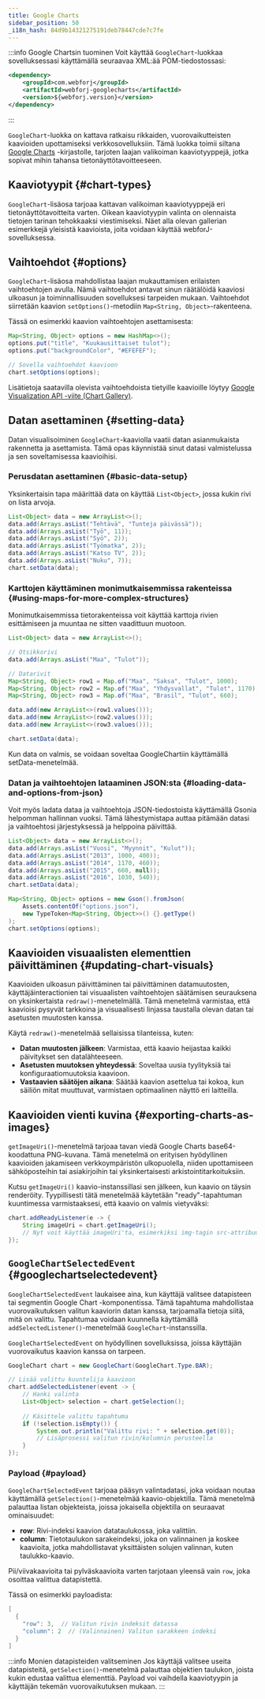 ```yaml
---
title: Google Charts
sidebar_position: 50
_i18n_hash: 84d9b14321275191deb78447cde7c7fe
---
```

<DocChip chip='shadow' />
<DocChip chip='name' label="google-chart" exclude= 'true' />
<DocChip chip='since' label='23.06' />
<JavadocLink type="googlecharts" location="com/webforj/component/googlecharts/GoogleChart" top='true'/>

<!-- Koulu yleiskuvaus komponentista ja sen toiminnasta -->

:::info Google Chartsin tuominen
Voit käyttää `GoogleChart`-luokkaa sovelluksessasi käyttämällä seuraavaa XML:ää POM-tiedostossasi:

```xml
<dependency>
    <groupId>com.webforj</groupId>
    <artifactId>webforj-googlecharts</artifactId>
    <version>${webforj.version}</version>
</dependency>
```
:::

`GoogleChart`-luokka on kattava ratkaisu rikkaiden, vuorovaikutteisten kaavioiden upottamiseksi verkkosovelluksiin. Tämä luokka toimii siltana [Google Charts](https://developers.google.com/chart) -kirjastolle, tarjoten laajan valikoiman kaaviotyyppejä, jotka sopivat mihin tahansa tietonäyttötavoitteeseen.

<ComponentDemo 
path='/webforj/chart?' 
javaE='https://raw.githubusercontent.com/webforj/webforj-documentation/refs/heads/main/src/main/java/com/webforj/samples/views/googlecharts/ChartView.java'
cssURL='/css/googlecharts/chart.css'
height='300px'
/>

## Kaaviotyypit {#chart-types}

`GoogleChart`-lisäosa tarjoaa kattavan valikoiman kaaviotyyppejä eri tietonäyttötavoitteita varten. Oikean kaaviotyypin valinta on olennaista tietojen tarinan tehokkaaksi viestimiseksi. Näet alla olevan gallerian esimerkkejä yleisistä kaavioista, joita voidaan käyttää webforJ-sovelluksessa.

<ComponentDemo 
path='/webforj/chartgallery?' 
javaE='https://raw.githubusercontent.com/webforj/webforj-documentation/refs/heads/main/src/main/java/com/webforj/samples/views/googlecharts/ChartGalleryView.java'
cssURL='/css/googlecharts/chartGallery.css'
height='600px'
/>

## Vaihtoehdot {#options}

`GoogleChart`-lisäosa mahdollistaa laajan mukauttamisen erilaisten vaihtoehtojen avulla. Nämä vaihtoehdot antavat sinun räätälöidä kaaviosi ulkoasun ja toiminnallisuuden sovelluksesi tarpeiden mukaan. Vaihtoehdot siirretään kaavion `setOptions()`-metodiin `Map<String, Object>`-rakenteena. 

Tässä on esimerkki kaavion vaihtoehtojen asettamisesta:

```java
Map<String, Object> options = new HashMap<>();
options.put("title", "Kuukausittaiset tulot");
options.put("backgroundColor", "#EFEFEF");

// Sovella vaihtoehdot kaavioon
chart.setOptions(options);
```

Lisätietoja saatavilla olevista vaihtoehdoista tietyille kaavioille löytyy [Google Visualization API -viite (Chart Gallery)](https://developers.google.com/chart/interactive/docs/gallery).

## Datan asettaminen {#setting-data}

Datan visualisoiminen `GoogleChart`-kaaviolla vaatii datan asianmukaista rakennetta ja asettamista. Tämä opas käynnistää sinut datasi valmistelussa ja sen soveltamisessa kaavioihisi.

### Perusdatan asettaminen {#basic-data-setup}

Yksinkertaisin tapa määrittää data on käyttää `List<Object>`, jossa kukin rivi on lista arvoja.

```java
List<Object> data = new ArrayList<>();
data.add(Arrays.asList("Tehtävä", "Tunteja päivässä"));
data.add(Arrays.asList("Työ", 11));
data.add(Arrays.asList("Syö", 2));
data.add(Arrays.asList("Työmatka", 2));
data.add(Arrays.asList("Katso TV", 2));
data.add(Arrays.asList("Nuku", 7));
chart.setData(data);
```

### Karttojen käyttäminen monimutkaisemmissa rakenteissa {#using-maps-for-more-complex-structures}

Monimutkaisemmissa tietorakenteissa voit käyttää karttoja rivien esittämiseen ja muuntaa ne sitten vaadittuun muotoon.

```java
List<Object> data = new ArrayList<>();

// Otsikkorivi
data.add(Arrays.asList("Maa", "Tulot"));

// Datarivit
Map<String, Object> row1 = Map.of("Maa", "Saksa", "Tulot", 1000);
Map<String, Object> row2 = Map.of("Maa", "Yhdysvallat", "Tulot", 1170);
Map<String, Object> row3 = Map.of("Maa", "Brasil", "Tulot", 660);

data.add(new ArrayList<>(row1.values()));
data.add(new ArrayList<>(row2.values()));
data.add(new ArrayList<>(row3.values()));

chart.setData(data);
```

Kun data on valmis, se voidaan soveltaa GoogleChartiin käyttämällä setData-menetelmää.

<ComponentDemo 
path='/webforj/chartsettingdata?' 
javaE='https://raw.githubusercontent.com/webforj/webforj-documentation/refs/heads/main/src/main/java/com/webforj/samples/views/googlecharts/ChartSettingDataView.java'
height='300px'
/>

<!-- tabs={['ChartDemoSettingData.java']} -->

### Datan ja vaihtoehtojen lataaminen JSON:sta {#loading-data-and-options-from-json}

Voit myös ladata dataa ja vaihtoehtoja JSON-tiedostoista käyttämällä Gsonia helpomman hallinnan vuoksi. Tämä lähestymistapa auttaa pitämään datasi ja vaihtoehtosi järjestyksessä ja helppoina päivittää.

```java
List<Object> data = new ArrayList<>();
data.add(Arrays.asList("Vuosi", "Myynnit", "Kulut"));
data.add(Arrays.asList("2013", 1000, 400));
data.add(Arrays.asList("2014", 1170, 460));
data.add(Arrays.asList("2015", 660, null));
data.add(Arrays.asList("2016", 1030, 540));
chart.setData(data);

Map<String, Object> options = new Gson().fromJson(
    Assets.contentOf("options.json"),
    new TypeToken<Map<String, Object>>() {}.getType()
);
chart.setOptions(options);
```

## Kaavioiden visuaalisten elementtien päivittäminen {#updating-chart-visuals}

Kaavioiden ulkoasun päivittäminen tai päivittäminen datamuutosten, käyttäjäinteractionien tai visuaalisten vaihtoehtojen säätämisen seurauksena on yksinkertaista `redraw()`-menetelmällä. Tämä menetelmä varmistaa, että kaavioisi pysyvät tarkkoina ja visuaalisesti linjassa taustalla olevan datan tai asetusten muutosten kanssa.

Käytä `redraw()`-menetelmää sellaisissa tilanteissa, kuten:

- **Datan muutosten jälkeen**: Varmistaa, että kaavio heijastaa kaikki päivitykset sen datalähteeseen.
- **Asetusten muutoksen yhteydessä**: Soveltaa uusia tyylityksiä tai konfiguraatiomuutoksia kaavioon.
- **Vastaavien säätöjen aikana**: Säätää kaavion asettelua tai kokoa, kun säiliön mitat muuttuvat, varmistaen optimaalinen näyttö eri laitteilla.

<ComponentDemo 
path='/webforj/chartredraw?' 
javaE='https://raw.githubusercontent.com/webforj/webforj-documentation/refs/heads/main/src/main/java/com/webforj/samples/views/googlecharts/ChartRedrawView.java'
cssURL='/css/googlecharts/chartRedraw.css'
height='650px'
/>

<!-- tabs={['ChartDemoRedraw.java', 'redrawchart_styles.css']} -->

## Kaavioiden vienti kuvina {#exporting-charts-as-images}

`getImageUri()`-menetelmä tarjoaa tavan viedä Google Charts base64-koodattuna PNG-kuvana. Tämä menetelmä on erityisen hyödyllinen kaavioiden jakamiseen verkkoympäristön ulkopuolella, niiden upottamiseen sähköposteihin tai asiakirjoihin tai yksinkertaisesti arkistointitarkoituksiin.

Kutsu `getImageUri()` kaavio-instanssillasi sen jälkeen, kun kaavio on täysin renderöity. Tyypillisesti tätä menetelmää käytetään "ready"-tapahtuman kuuntimessa varmistaaksesi, että kaavio on valmis vietyväksi:

```java
chart.addReadyListener(e -> {
    String imageUri = chart.getImageUri();
    // Nyt voit käyttää imageUri'ta, esimerkiksi img-tagin src-attribuuttina
});
```

## `GoogleChartSelectedEvent` {#googlechartselectedevent}

`GoogleChartSelectedEvent` laukaisee aina, kun käyttäjä valitsee datapisteen tai segmentin Google Chart -komponentissa. Tämä tapahtuma mahdollistaa vuorovaikutuksen valitun kaaviorin datan kanssa, tarjoamalla tietoja siitä, mitä on valittu. Tapahtumaa voidaan kuunnella käyttämällä `addSelectedListener()`-menetelmää `GoogleChart`-instanssilla.

`GoogleChartSelectedEvent` on hyödyllinen sovelluksissa, joissa käyttäjän vuorovaikutus kaavion kanssa on tarpeen.

```java
GoogleChart chart = new GoogleChart(GoogleChart.Type.BAR);

// Lisää valittu kuuntelija kaavioon
chart.addSelectedListener(event -> {
    // Hanki valinta
    List<Object> selection = chart.getSelection();
    
    // Käsittele valittu tapahtuma
    if (!selection.isEmpty()) {
        System.out.println("Valittu rivi: " + selection.get(0));
        // Lisäprosessi valitun rivin/kolumnin perusteella
    }
});
```

### Payload {#payload}
`GoogleChartSelectedEvent` tarjoaa pääsyn valintadatasi, joka voidaan noutaa käyttämällä `getSelection()`-menetelmää kaavio-objektilla. Tämä menetelmä palauttaa listan objekteista, joissa jokaisella objektilla on seuraavat ominaisuudet:

- **row**: Rivi-indeksi kaavion datataulukossa, joka valittiin.
- **column**: Tietotaulukon sarakeindeksi, joka on valinnainen ja koskee kaavioita, jotka mahdollistavat yksittäisten solujen valinnan, kuten taulukko-kaavio.

Pii/viivakaavioita tai pylväskaavioita varten tarjotaan yleensä vain `row`, joka osoittaa valittua datapistettä.

Tässä on esimerkki payloadista:
```java
[
  {
    "row": 3,  // Valitun rivin indeksit datassa
    "column": 2  // (Valinnainen) Valitun sarakkeen indeksi
  }
]
```

:::info Monien datapisteiden valitseminen
Jos käyttäjä valitsee useita datapisteitä, `getSelection()`-menetelmä palauttaa objektien taulukon, joista kukin edustaa valittua elementtiä. Payload voi vaihdella kaaviotyypin ja käyttäjän tekemän vuorovaikutuksen mukaan.
:::
